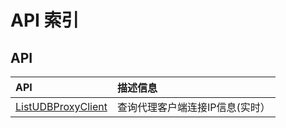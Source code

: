 # API 索引

## API

| API | 描述信息 |
|:---|:---|
|[ListUDBProxyClient](api/udbproxy-api/list_udb_proxy_client)|查询代理客户端连接IP信息(实时）|
